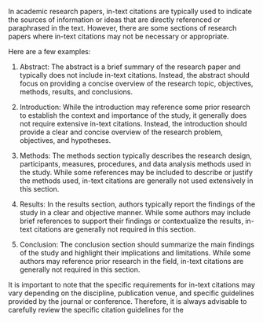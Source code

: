 In academic research papers, in-text citations are typically used to indicate the sources of information or ideas that are directly referenced or paraphrased in the text. However, there are some sections of research papers where in-text citations may not be necessary or appropriate. 

Here are a few examples:

1. Abstract: The abstract is a brief summary of the research paper and typically does not include in-text citations. Instead, the abstract should focus on providing a concise overview of the research topic, objectives, methods, results, and conclusions.

2. Introduction: While the introduction may reference some prior research to establish the context and importance of the study, it generally does not require extensive in-text citations. Instead, the introduction should provide a clear and concise overview of the research problem, objectives, and hypotheses.

3. Methods: The methods section typically describes the research design, participants, measures, procedures, and data analysis methods used in the study. While some references may be included to describe or justify the methods used, in-text citations are generally not used extensively in this section.

4. Results: In the results section, authors typically report the findings of the study in a clear and objective manner. While some authors may include brief references to support their findings or contextualize the results, in-text citations are generally not required in this section.

5. Conclusion: The conclusion section should summarize the main findings of the study and highlight their implications and limitations. While some authors may reference prior research in the field, in-text citations are generally not required in this section.

It is important to note that the specific requirements for in-text citations may vary depending on the discipline, publication venue, and specific guidelines provided by the journal or conference. Therefore, it is always advisable to carefully review the specific citation guidelines for the

